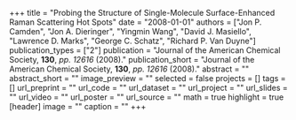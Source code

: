 +++
title = "Probing the Structure of Single-Molecule Surface-Enhanced Raman Scattering Hot Spots"
date = "2008-01-01"
authors = ["Jon P. Camden", "Jon A. Dieringer", "Yingmin Wang", "David J. Masiello", "Lawrence D. Marks", "George C. Schatz", "Richard P. Van Duyne"]
publication_types = ["2"]
publication = "Journal of the American Chemical Society, **130**, _pp. 12616_ (2008)."
publication_short = "Journal of the American Chemical Society, **130**, _pp. 12616_ (2008)."
abstract = ""
abstract_short = ""
image_preview = ""
selected = false
projects = []
tags = []
url_preprint = ""
url_code = ""
url_dataset = ""
url_project = ""
url_slides = ""
url_video = ""
url_poster = ""
url_source = ""
math = true
highlight = true
[header]
image = ""
caption = ""
+++
